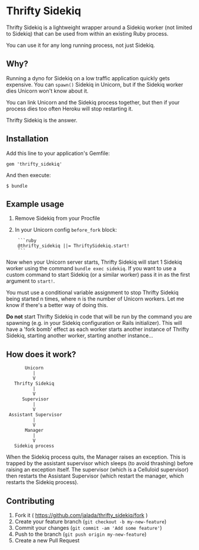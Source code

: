 # Thrifty Sidekiq

Thrifty Sidekiq is a lightweight wrapper around a Sidekiq worker (not limited to Sidekiq) that can be used from within an existing Ruby process.

You can use it for any long running process, not just Sidekiq.

## Why?

Running a dyno for Sidekiq on a low traffic application quickly gets expensive. You can `spawn()` Sidekiq in Unicorn, but if the Sidekiq worker dies Unicorn won't know about it. 

You can link Unicorn and the Sidekiq process together, but then if your process dies too often Heroku will stop restarting it.

Thrifty Sidekiq is the answer.

## Installation

Add this line to your application's Gemfile:

    gem 'thrifty_sidekiq'

And then execute:

    $ bundle

## Example usage

1. Remove Sidekiq from your Procfile
2. In your Unicorn config `before_fork` block:

		```ruby
	    @thrifty_sidekiq ||= ThriftySidekiq.start!
	    ```

Now when your Unicorn server starts, Thrifty Sidekiq will start 1 Sidekiq worker using the command `bundle exec sidekiq`. If you want to use a custom command to start Sidekiq (or a similar worker) pass it in as the first argument to `start!`.

You must use a conditional variable assignment to stop Thrifty Sidekiq being started n times, where n is the number of Unicorn workers. Let me know if there's a better way of doing this.

**Do not** start Thrifty Sidekiq in code that will be run by the command you are spawning (e.g. in your Sidekiq configuration or Rails initializer). This will have a 'fork bomb' effect as each worker starts another instance of Thrifty Sidekiq, starting another worker, starting another instance...

## How does it work?

```
       Unicorn
          |
          V
   Thrifty Sidekiq
          |
          V
      Supervisor
          |
          V
 Assistant Supervisor
          |
          V
       Manager
          |
          V
   Sidekiq process
```

When the Sidekiq process quits, the Manager raises an exception. This is trapped by the assistant supervisor which sleeps (to avoid thrashing) before raising an exception itself. The supervisor (which is a Celluloid supervisor) then restarts the Assistant Supervisor (which restart the manager, which restarts the Sidekiq process).

## Contributing

1. Fork it ( https://github.com/jalada/thrifty_sidekiq/fork )
2. Create your feature branch (`git checkout -b my-new-feature`)
3. Commit your changes (`git commit -am 'Add some feature'`)
4. Push to the branch (`git push origin my-new-feature`)
5. Create a new Pull Request
